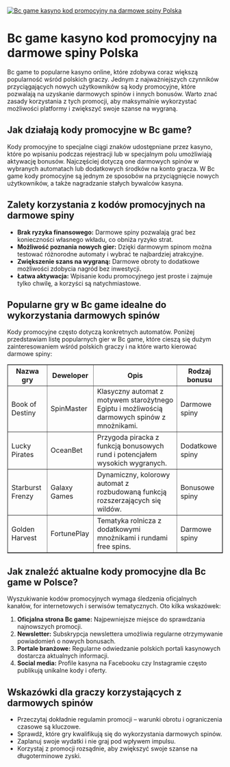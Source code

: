 [![Bc game kasyno kod promocyjny na darmowe spiny Polska](https://123-caf.pages.dev/gitsignup.png)](https://vrmoo.ru/Bt82HjjY)

<h1>Bc game kasyno kod promocyjny na darmowe spiny Polska</h1> <p>Bc game to popularne kasyno online, które zdobywa coraz większą popularność wśród polskich graczy. Jednym z najważniejszych czynników przyciągających nowych użytkowników są kody promocyjne, które pozwalają na uzyskanie darmowych spinów i innych bonusów. Warto znać zasady korzystania z tych promocji, aby maksymalnie wykorzystać możliwości platformy i zwiększyć swoje szanse na wygraną.</p>  <h2>Jak działają kody promocyjne w Bc game?</h2> <p>Kody promocyjne to specjalne ciągi znaków udostępniane przez kasyno, które po wpisaniu podczas rejestracji lub w specjalnym polu umożliwiają aktywację bonusów. Najczęściej dotyczą one darmowych spinów w wybranych automatach lub dodatkowych środków na konto gracza. W Bc game kody promocyjne są jednym ze sposobów na przyciągnięcie nowych użytkowników, a także nagradzanie stałych bywalców kasyna.</p>  <h2>Zalety korzystania z kodów promocyjnych na darmowe spiny</h2> <ul>   <li><strong>Brak ryzyka finansowego:</strong> Darmowe spiny pozwalają grać bez konieczności własnego wkładu, co obniża ryzyko strat.</li>   <li><strong>Możliwość poznania nowych gier:</strong> Dzięki darmowym spinom można testować różnorodne automaty i wybrać te najbardziej atrakcyjne.</li>   <li><strong>Zwiększenie szans na wygraną:</strong> Darmowe obroty to dodatkowe możliwości zdobycia nagród bez inwestycji.</li>   <li><strong>Łatwa aktywacja:</strong> Wpisanie kodu promocyjnego jest proste i zajmuje tylko chwilę, a korzyści są natychmiastowe.</li> </ul>  <h2>Popularne gry w Bc game idealne do wykorzystania darmowych spinów</h2> <p>Kody promocyjne często dotyczą konkretnych automatów. Poniżej przedstawiam listę popularnych gier w Bc game, które cieszą się dużym zainteresowaniem wśród polskich graczy i na które warto kierować darmowe spiny:</p>  <table border="1" cellpadding="8" cellspacing="0">   <thead>     <tr>       <th>Nazwa gry</th>       <th>Deweloper</th>       <th>Opis</th>       <th>Rodzaj bonusu</th>     </tr>   </thead>   <tbody>     <tr>       <td>Book of Destiny</td>       <td>SpinMaster</td>       <td>Klasyczny automat z motywem starożytnego Egiptu i możliwością darmowych spinów z mnożnikami.</td>       <td>Darmowe spiny</td>     </tr>     <tr>       <td>Lucky Pirates</td>       <td>OceanBet</td>       <td>Przygoda piracka z funkcją bonusowych rund i potencjałem wysokich wygranych.</td>       <td>Dodatkowe spiny</td>     </tr>     <tr>       <td>Starburst Frenzy</td>       <td>Galaxy Games</td>       <td>Dynamiczny, kolorowy automat z rozbudowaną funkcją rozszerzających się wildów.</td>       <td>Bonusowe spiny</td>     </tr>     <tr>       <td>Golden Harvest</td>       <td>FortunePlay</td>       <td>Tematyka rolnicza z dodatkowymi mnożnikami i rundami free spins.</td>       <td>Darmowe spiny</td>     </tr>   </tbody> </table>  <h2>Jak znaleźć aktualne kody promocyjne dla Bc game w Polsce?</h2> <p>Wyszukiwanie kodów promocyjnych wymaga śledzenia oficjalnych kanałów, for internetowych i serwisów tematycznych. Oto kilka wskazówek:</p> <ol>   <li><strong>Oficjalna strona Bc game:</strong> Najpewniejsze miejsce do sprawdzania najnowszych promocji.</li>   <li><strong>Newsletter:</strong> Subskrypcja newslettera umożliwia regularne otrzymywanie powiadomień o nowych bonusach.</li>   <li><strong>Portale branżowe:</strong> Regularne odwiedzanie polskich portali kasynowych dostarcza aktualnych informacji.</li>   <li><strong>Social media:</strong> Profile kasyna na Facebooku czy Instagramie często publikują unikalne kody i oferty.</li> </ol>  <h2>Wskazówki dla graczy korzystających z darmowych spinów</h2> <ul>   <li>Przeczytaj dokładnie regulamin promocji – warunki obrotu i ograniczenia czasowe są kluczowe.</li>   <li>Sprawdź, które gry kwalifikują się do wykorzystania darmowych spinów.</li>   <li>Zaplanuj swoje wydatki i nie graj pod wpływem impulsu.</li>   <li>Korzystaj z promocji rozsądnie, aby zwiększyć swoje szanse na długoterminowe zyski.</li> </ul>